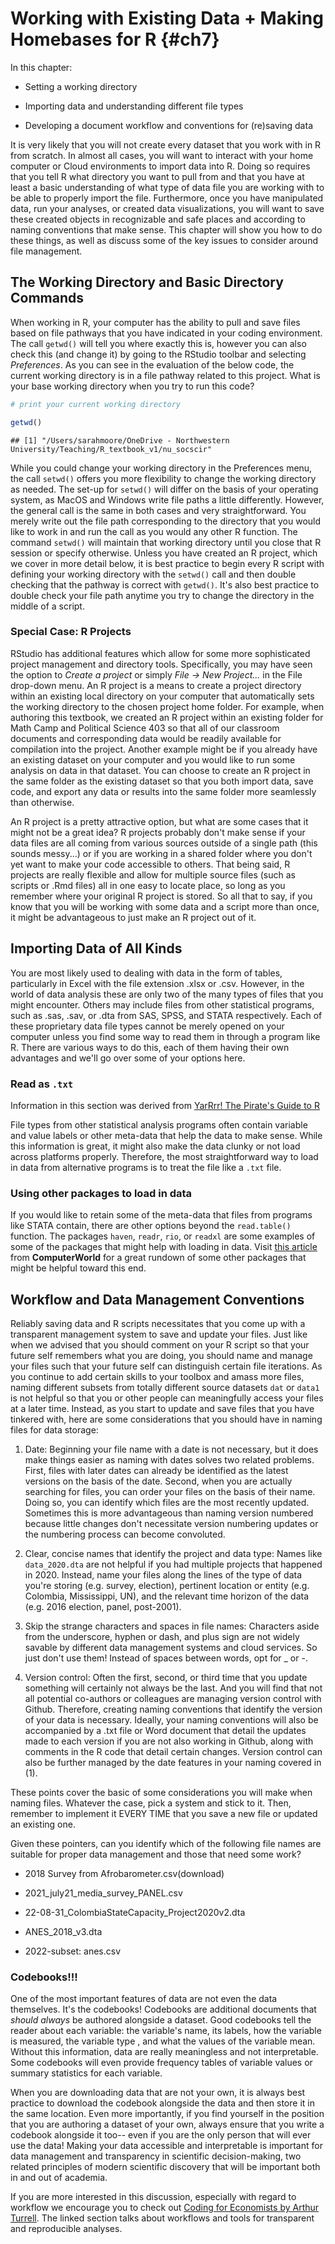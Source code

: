 # Working with Existing Data + Making Homebases for R {#ch7}

In this chapter: 

- Setting a working directory 

- Importing data and understanding different file types 

- Developing a document workflow and conventions for (re)saving data 

It is very likely that you will not create every dataset that you work with in R from scratch. In almost all cases, you will want to interact with your home computer or Cloud environments to import data into R. Doing so requires that you tell R what directory you want to pull from and that you have at least a basic understanding of what type of data file you are working with to be able to properly import the file. Furthermore, once you have manipulated data, run your analyses, or created data visualizations, you will want to save these created objects in recognizable and safe places and according to naming conventions that make sense. This chapter will show you how to do these things, as well as discuss some of the key issues to consider around file management. 


## The Working Directory and Basic Directory Commands

When working in R, your computer has the ability to pull and save files based on file pathways that you have indicated in your coding environment. The call `getwd()` will tell you where exactly this is, however you can also check this (and change it) by going to the RStudio toolbar and selecting *Preferences*. As you can see in the evaluation of the below code, the current working directory is in a file pathway related to this project. What is your base working directory when you try to run this code? 


```r
# print your current working directory 

getwd()
```

```
## [1] "/Users/sarahmoore/OneDrive - Northwestern University/Teaching/R_textbook_v1/nu_socscir"
```

While you could change your working directory in the Preferences menu, the call `setwd()` offers you more flexibility to change the working directory as needed. The set-up for `setwd()` will differ on the basis of your operating system, as MacOS and Windows write file paths a little differently. However, the general call is the same in both cases and very straightforward. You merely write out the file path corresponding to the directory that you would like to work in and run the call as you would any other R function. The command `setwd()` will maintain that working directory until you close that R session or specify otherwise. Unless you have created an R project, which we cover in more detail below, it is best practice to begin every R script with defining your working directory with the `setwd()` call and then double checking that the pathway is correct with `getwd()`. It's also best practice to double check your file path anytime you try to change the directory in the middle of a script. 

### Special Case: R Projects 

RStudio has additional features which allow for some more sophisticated project management and directory tools. Specifically, you may have seen the option to *Create a project* or simply *File $\rightarrow$ New Project...* in the File drop-down menu. An R project is a means to create a project directory within an existing local directory on your computer that automatically sets the working directory to the chosen project home folder. For example, when authoring this textbook, we created an R project within an existing folder for Math Camp and Political Science 403 so that all of our classroom documents and corresponding data would be readily available for compilation into the project. Another example might be if you already have an existing dataset on your computer and you would like to run some analysis on data in that dataset. You can choose to create an R project in the same folder as the existing dataset so that you both import data, save code, and export any data or results into the same folder more seamlessly than otherwise. 

An R project is a pretty attractive option, but what are some cases that it might not be a great idea? R projects probably don't make sense if your data files are all coming from various sources outside of a single path (this sounds messy...) or if you are working in a shared folder where you don't yet want to make your code accessible to others. That being said, R projects are really flexible and allow for multiple source files (such as scripts or .Rmd files) all in one easy to locate place, so long as you remember where your original R project is stored. So all that to say, if you know that you will be working with some data and a script more than once, it might be advantageous to just make an R project out of it. 

## Importing Data of All Kinds

You are most likely used to dealing with data in the form of tables, particularly in Excel with the file extension .xlsx or .csv. However, in the world of data analysis these are only two of the many types of files that you might encounter. Others may include files from other statistical programs, such as .sas, .sav, or .dta from SAS, SPSS, and STATA respectively. Each of these proprietary data file types cannot be merely opened on your computer unless you find some way to read them in through a program like R. There are various ways to do this, each of them having their own advantages and we'll go over some of your options here. 

### Read as `.txt`

Information in this section was derived from [YarRrr! The Pirate's Guide to R](https://bookdown.org/ndphillips/YaRrr/excel-spss-and-other-data-files.html)

File types from other statistical analysis programs often contain variable and value labels or other meta-data that help the data to make sense. While this information is great, it might also make the data clunky or not load across platforms properly. Therefore, the most straightforward way to load in data from alternative programs is to treat the file like a `.txt` file. 


### Using other packages to load in data 

If you would like to retain some of the meta-data that files from programs like STATA contain, there are other options beyond the `read.table()` function. The packages `haven`, `readr`, `rio`, or `readxl` are some examples of some of the packages that might help with loading in data. Visit [this article](https://www.computerworld.com/article/2921176/great-r-packages-for-data-import-wrangling-visualization.html) from **ComputerWorld** for a great rundown of some other packages that might be helpful toward this end.  


## Workflow and Data Management Conventions 

Reliably saving data and R scripts necessitates that you come up with a transparent management system to save and update your files. Just like when we advised that you should comment on your R script so that your future self remembers what you are doing, you should name and manage your files such that your future self can distinguish certain file iterations. As you continue to add certain skills to your toolbox and amass more files, naming different subsets from totally different source datasets `dat` or `data1` is not helpful so that you or other people can meaningfully access your files at a later time. Instead, as you start to update and save files that you have tinkered with, here are some considerations that you should have in naming files for data storage: 

1. Date: Beginning your file name with a date is not necessary, but it does make things easier as naming with dates solves two related problems. First, files with later dates can already be identified as the latest versions on the basis of the date. Second, when you are actually searching for files, you can order your files on the basis of their name. Doing so, you can identify which files are the most recently updated. Sometimes this is more advantageous than naming version numbered because little changes don't necessitate version numbering updates or the numbering process can become convoluted.  

2. Clear, concise names that identify the project and data type: Names like `data_2020.dta` are not helpful if you had multiple projects that happened in 2020. Instead, name your files along the lines of the type of data you're storing (e.g. survey, election), pertinent location or entity (e.g. Colombia, Mississippi, UN), and the relevant time horizon of the data (e.g. 2016 election, panel, post-2001). 

3. Skip the strange characters and spaces in file names: Characters aside from the underscore, hyphen or dash, and plus sign are not widely savable by different data management systems and cloud services. So just don't use them! Instead of spaces between words, opt for _ or -. 

4. Version control: Often the first, second, or third time that you update something will certainly not always be the last. And you will find that not all potential co-authors or colleagues are managing version control with Github. Therefore, creating naming conventions that identify the version of your data is necessary. Ideally, your naming conventions will also be accompanied by a .txt file or Word document that detail the updates made to each version if you are not also working in Github, along with comments in the R code that detail certain changes. Version control can also be further managed by the date features in your naming covered in (1). 

These points cover the basic of some considerations you will make when naming files. Whatever the case, pick a system and stick to it. Then, remember to implement it EVERY TIME that you save a new file or updated an existing one. 

Given these pointers, can you identify which of the following file names are suitable for proper data management and those that need some work? 

- 2018 Survey from Afrobarometer.csv(download)

- 2021_july21_media_survey_PANEL.csv 

- 22-08-31_ColombiaStateCapacity_Project2020v2.dta 

- ANES_2018_v3.dta 

- 2022-subset: anes.csv 

### Codebooks!!!

One of the most important features of data are not even the data themselves. It's the codebooks! Codebooks are additional documents that *should always* be authored alongside a dataset. Good codebooks tell the reader about each variable: the variable's name, its labels, how the variable is measured, the variable type , and what the values of the variable mean. Without this information, data are really meaningless and not interpretable. Some codebooks will even provide frequency tables of variable values or summary statistics for each variable.

When you are downloading data that are not your own, it is always best practice to download the codebook alongside the data and then store it in the same location. Even more importantly, if you find yourself in the position that you are authoring a dataset of your own, always ensure that you write a codebook alongside it too-- even if you are the only person that will ever use the data! Making your data accessible and interpretable is important for data management and transparency in scientific decision-making, two related principles of modern scientific discovery that will be important both in and out of academia. 

If you are more interested in this discussion, especially with regard to workflow we encourage you to check out [Coding for Economists by Arthur Turrell](https://aeturrell.github.io/coding-for-economists/wrkflow-rap.html#introduction). The linked section talks about workflows and tools for transparent and reproducible analyses. 
